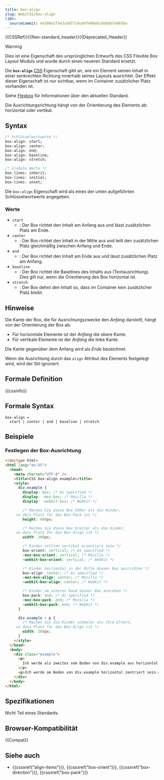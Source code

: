 ```yaml
---
title: box-align
slug: Web/CSS/box-align
l10n:
  sourceCommit: 4e508e2f543c0d77c9c04f406ebc8e9db7e965be
---
```


{{CSSRef}}{{Non-standard_header}}{{Deprecated_Header}}

> [!WARNING]
> Dies ist eine Eigenschaft des ursprünglichen Entwurfs des CSS Flexible Box Layout Moduls und wurde durch einen neueren Standard ersetzt.

Die **`box-align`** [CSS](/de/docs/Web/CSS) Eigenschaft gibt an, wie ein Element seinen Inhalt in einer senkrechten Richtung innerhalb seines Layouts ausrichtet. Der Effekt dieser Eigenschaft ist nur sichtbar, wenn im Container zusätzlicher Platz vorhanden ist.

Siehe [Flexbox](/de/docs/Web/CSS/CSS_flexible_box_layout/Basic_concepts_of_flexbox) für Informationen über den aktuellen Standard.

Die Ausrichtungsrichtung hängt von der Orientierung des Elements ab: horizontal oder vertikal.

## Syntax

```css
/* Schlüsselwortwerte */
box-align: start;
box-align: center;
box-align: end;
box-align: baseline;
box-align: stretch;

/* Globale Werte */
box-lines: inherit;
box-lines: initial;
box-lines: unset;
```

Die `box-align` Eigenschaft wird als eines der unten aufgeführten Schlüsselwortwerte angegeben.

### Werte

- `start`
  - : Der Box richtet den Inhalt am Anfang aus und lässt zusätzlichen Platz am Ende.
- `center`
  - : Der Box richtet den Inhalt in der Mitte aus und teilt den zusätzlichen Platz gleichmäßig zwischen Anfang und Ende.
- `end`
  - : Der Box richtet den Inhalt am Ende aus und lässt zusätzlichen Platz am Anfang.
- `baseline`
  - : Der Box richtet die Baselines des Inhalts aus (Textausrichtung). Dies gilt nur, wenn die Orientierung des Box horizontal ist.
- `stretch`
  - : Der Box dehnt den Inhalt so, dass im Container kein zusätzlicher Platz bleibt.

## Hinweise

Die Kante der Box, die für Ausrichtungszwecke den _Anfang_ darstellt, hängt von der Orientierung der Box ab:

- Für horizontale Elemente ist der _Anfang_ die obere Kante.
- Für vertikale Elemente ist der _Anfang_ die linke Kante.

Die Kante gegenüber dem Anfang wird als _Ende_ bezeichnet.

Wenn die Ausrichtung durch das `align` Attribut des Elements festgelegt wird, wird der Stil ignoriert.

## Formale Definition

{{cssinfo}}

## Formale Syntax

```plain
box-align =
  start | center | end | baseline | stretch
```

## Beispiele

### Festlegen der Box-Ausrichtung

```html
<!doctype html>
<html lang="en-US">
  <head>
    <meta charset="UTF-8" />
    <title>CSS box-align example</title>
    <style>
      div.example {
        display: box; /* As specified */
        display: -moz-box; /* Mozilla */
        display: -webkit-box; /* WebKit */

        /* Machen Sie diese Box höher als die Kinder,
     so dass Platz für das Box-Pack ist */
        height: 400px;

        /* Machen Sie diese Box breiter als die Kinder,
     so dass Platz für das Box-Align ist */
        width: 300px;

        /* Kinder sollten vertikal orientiert sein */
        box-orient: vertical; /* As specified */
        -moz-box-orient: vertical; /* Mozilla */
        -webkit-box-orient: vertical; /* WebKit */

        /* Kinder horizontal in der Mitte dieser Box ausrichten */
        box-align: center; /* As specified */
        -moz-box-align: center; /* Mozilla */
        -webkit-box-align: center; /* WebKit */

        /* Kinder am unteren Rand dieser Box anordnen */
        box-pack: end; /* As specified */
        -moz-box-pack: end; /* Mozilla */
        -webkit-box-pack: end; /* WebKit */
      }

      div.example > p {
        /* Machen Sie die Kinder schmaler als ihre Eltern,
     so dass Platz für das Box-Align ist */
        width: 200px;
      }
    </style>
  </head>
  <body>
    <div class="example">
      <p>
        Ich werde als zweites vom Boden von div.example aus horizontal zentriert sein.
      </p>
      <p>Ich werde am Boden von div.example horizontal zentriert sein.</p>
    </div>
  </body>
</html>
```

## Spezifikationen

Nicht Teil eines Standards.

## Browser-Kompatibilität

{{Compat}}

## Siehe auch

- {{cssxref("align-items")}}, {{cssxref("box-orient")}}, {{cssxref("box-direction")}}, {{cssxref("box-pack")}}
